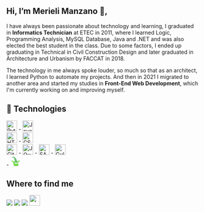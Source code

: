 ## Hi, I’m Merieli Manzano 👋,
<p>I have always been passionate about technology and learning, I graduated in <strong>Informatics Technician</strong> at ETEC in 2011, where I learned Logic, Programming Analysis, MySQL Database, Java and .NET and was also elected the best student in the class. Due to some factors, I ended up graduating in Technical in Civil Construction Design and later graduated in Architecture and Urbanism by FACCAT in 2018.</p>
<p>The technology in me always spoke louder, so much so that as an architect, I learned Python to automate my projects. And then in 2021 I migrated to another area and started my studies in <strong>Front-End Web Development</strong>, which I'm currently working on and improving myself.</p>

## 🚀 Technologies
<img src="https://img.shields.io/badge/Python-14354C?style=for-the-badge&logo=python&logoColor=white" target="_blank" height="28px" alt="Python"> - <img src="https://img.shields.io/badge/JavaScript-323330?style=for-the-badge&logo=javascript&logoColor=F7DF1E" target="_blank" height="28px" alt="JavaScript">
<br>
<img src="https://img.shields.io/badge/HTML5-E34F26?style=for-the-badge&logo=html5&logoColor=white" target="_blank" height="28px" alt="HTML5"> - <img src="https://img.shields.io/badge/CSS3-1572B6?style=for-the-badge&logo=css3&logoColor=white" target="_blank" height="28px" alt="CSS3">
<br>
<img src="https://img.icons8.com/color/48/000000/git.png" target="_blank" height="28px" alt="Git"> - <img src="https://img.icons8.com/ios/50/000000/jquery.png" height="28px" alt="JQuery"> - <img src="https://img.icons8.com/color/48/000000/sass.png" height="28px" alt="SASS"> - <img src="https://img.icons8.com/external-tal-revivo-shadow-tal-revivo/24/000000/external-gulp-an-open-source-javascript-toolkit-by-fractal-innovations-logo-shadow-tal-revivo.png" height="28px" alt="Gulp">
<br> - <svg xmlns="http://www.w3.org/2000/svg" viewBox="0 0 32 32" height="28px"><title>TWIG Template Engine for PHP</title><path d="M4.574,5.463c.262.4,2.5-1.608,4.454-1.161,2.061.472,4.014,3.724,4.848,13.7a40.18,40.18,0,0,1,3.541,3.61q.53.614,1.013,1.22a11.847,11.847,0,0,1,.229-1.4,12.3,12.3,0,0,1,1.981-4.4A19.151,19.151,0,0,0,17.272,7.9c-1.03-1.445-4.6-6.478-8.546-5.843C6.182,2.465,4.3,5.054,4.574,5.463Z" style="fill:#63bf6a"/><path d="M24.4,30c-.32-2.567-.448-4.76-.5-6.449-.094-3.232.1-4.541.9-5.756.193-.295,1.288-1.975,2.58-1.863,1.466.128,2.213,2.414,2.362,2.337.175-.09-.36-3.543-2.532-4.431-2.6-1.063-6.312,2.07-7.8,5.154a12.223,12.223,0,0,0-.857,2.81,32.555,32.555,0,0,0-.71,8.2Z" style="fill:#74d74d"/><path d="M2.238,13.935c.145-.447,2.468-.259,4.54.293,2.5.666,7,2.344,11.651,8.606A12.544,12.544,0,0,1,20.279,30H10.386a21.875,21.875,0,0,0-.175-4.62,14.9,14.9,0,0,0-2.459-7.158C5.441,15.159,2.055,14.5,2.238,13.935Z" style="fill:#78dc50"/><path d="M17.3,21.323a1.753,1.753,0,1,1-.513-1.24A1.748,1.748,0,0,1,17.3,21.323Z" style="fill:#fff"/><path d="M21.975,21.323a1.753,1.753,0,1,1-.513-1.24A1.748,1.748,0,0,1,21.975,21.323Z" style="fill:#fff"/></svg>


## Where to find me 
<div height="28px"> 
  <a href="https://instagram.com/merieli.manzano" target="_blank"><img src="https://img.shields.io/badge/-Instagram-%23E4405F?style=for-the-badge&logo=instagram&logoColor=white" target="_blank"></a>
   <a href = "mailto:merieli.dev@gmail.com"><img src="https://img.shields.io/badge/-Gmail-%23333?style=for-the-badge&logo=gmail&logoColor=white" target="_blank"></a>
   <a href="https://www.linkedin.com/in/merielialbergardi" target="_blank"><img src="https://img.shields.io/badge/-LinkedIn-%230077B5?style=for-the-badge&logo=linkedin&logoColor=white" target="_blank"></a>  
  <a href="https://t.me/merielimanzano" target="_blank"><img src="https://cdn.icon-icons.com/icons2/2530/PNG/512/telegram_button_icon_151837.png" target="_blank" height="28px"></a>  
</div>
